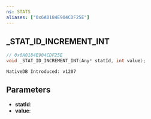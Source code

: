 ```yaml
---
ns: STATS
aliases: ["0x6A0184E904CDF25E"]
---
```

## _STAT_ID_INCREMENT_INT

```c
// 0x6A0184E904CDF25E
void _STAT_ID_INCREMENT_INT(Any* statId, int value);
```

```
NativeDB Introduced: v1207
```

## Parameters
* **statId**:
* **value**:
